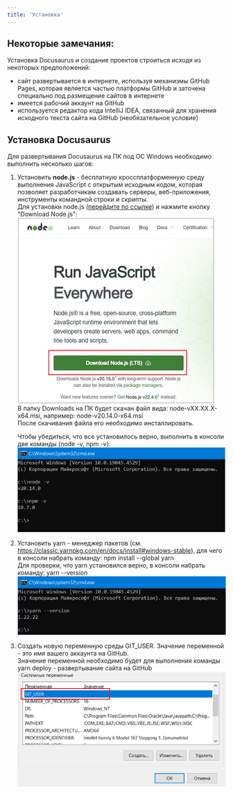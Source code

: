 ```yaml
---
title: 'Установка'
---
```


## Некоторые замечания:
Установка Docusaurus и создание проектов строиться исходя из некоторых предположений:
- сайт развертывается в интернете, используя механизмы GitHub Pages, которая является частью платформы GitHub и 
  заточена специально под размещение сайтов в интернете
- имеется рабочий аккаунт на GitHub
- используется редактор кода IntelliJ IDEA, связанный для хранения исходного текста сайта на GitHub (необязательное условие)   


## Установка Docusaurus
Для развертывания Docusaurus на ПК под ОС Windows необходимо выполнить несколько шагов:
1.  Установить **node.js** - бесплатную кроссплатформенную среду выполнения JavaScript с открытым исходным кодом, 
    которая позволяет разработчикам создавать серверы, веб-приложения, инструменты командной строки и скрипты.  
    Для установки node.js ([перейдите по ссылке](https://nodejs.org/en)) и нажмите кнопку "Download Node.js":
    ![](img/install1.png)  
    В папку Downloads на ПК будет скачан файл вида: node-vXX.XX.X-x64.msi, например: node-v20.14.0-x64.msi  
    После скачивания файла его необходимо инсталлировать.  
    
    Чтобы убедиться, что все установилось верно, выполнить в консоли две команды (node -v, npm -v):    
    ![](img/install2.png)
    
2.  Установить yarn - менеджер пакетов (см. https://classic.yarnpkg.com/en/docs/install#windows-stable), 
    для чего в консоли набрать команду: npm install --global yarn  
    Для проверки, что yarn установился верно, в консоли набрать команду: yarn --version  
    ![](img/install3.png)  

3.  Создать новую переменную среды GIT_USER. Значение переменной - это имя вашего аккаунта на GitHub.  
    Значение переменной необходимо будет для выполнения команды yarn deploy - развертывание сайта на GitHub    
    ![](img/install4.png)

